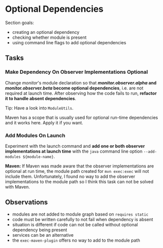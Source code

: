 # Optional Dependencies

Section goals:

* creating an optional dependency
* checking whether module is present
* using command line flags to add optional dependencies


## Tasks

### Make Dependency On Observer Implementations Optional

Change _monitor_'s module declaration so that **_monitor.observer.alpha_ and _monitor.observer.beta_ become optional dependencies**, i.e. are not required at launch time.
After observing how the code fails to run, **refactor it to handle absent dependencies**.

Tip: Have a look into `ModuleUtils`.

Maven has a scope that is usually used for optional run-time dependencies and it works here.
Apply it if you want.


### Add Modules On Launch

Experiment with the launch command and **add one or both observer implementations at launch time** with the `java` command line option `--add-modules ${module-name}`.

**Maven:**
If Maven was made aware that the observer implementations are optional at run time, the module path created for `mvn exec:exec` will not include them.
Unfortunately, I found no way to add the observer implementations to the module path so I think this task can not be solved with Maven.


## Observations

* modules are not added to module graph based on `requires static`
* code must be written carefully to not fail when dependency is absent
* situation is different if code can not be called without optional dependency being present
* services can be an alternative
* the `exec-maven-plugin` offers no way to add to the module path
